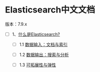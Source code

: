 # Elasticsearch中文文档

版本：7.9.x

- [ ] 1、[什么是Elasticsearch?](/book/1/intro.md)
  - [ ] 1.1 [数据输入：文档与索引](/book/1/1.1.md)
  - [ ] 1.2 [数据输出：搜索与分析](/book/1/1.2.md)
  - [ ] 1.3 [可拓展性与弹性](/book/1/1.3.md)




